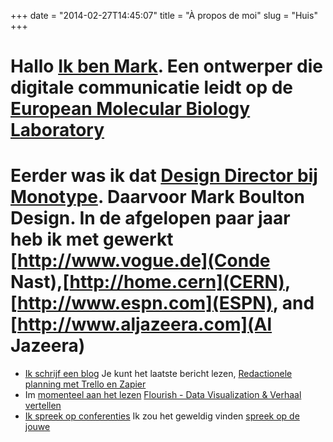 +++
date = "2014-02-27T14:45:07"
title = "À propos de moi"
slug = "Huis"
+++


# Hallo [Ik ben Mark](/about/). Een ontwerper die digitale communicatie leidt op de [European Molecular Biology Laboratory](http://www.embl.org)

# Eerder was ik dat [Design Director bij Monotype](http://www.monotype.com).  Daarvoor Mark Boulton Design. In de afgelopen paar jaar heb ik met gewerkt [http://www.vogue.de](Conde Nast),[http://home.cern](CERN), [http://www.espn.com](ESPN), and [http://www.aljazeera.com](Al Jazeera)


- [Ik schrijf een blog](/journal) Je kunt het laatste bericht lezen, [Redactionele planning met Trello en Zapier](/journal/editorial-planning-with-trello-and-zapier)
- Im [momenteel aan het lezen](/reading) [Flourish - Data Visualization &amp; Verhaal vertellen](https://flourish.studio/)
- [Ik spreek op conferenties](/speaking) Ik zou het geweldig vinden  [spreek op de jouwe](/contact)